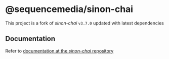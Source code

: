 # @sequencemedia/sinon-chai

This project is a fork of *sinon-chai* `v3.7.0` updated with latest dependencies

## Documentation

Refer to [documentation at the *sinon-chai* repository](https://github.com/domenic/sinon-chai)
